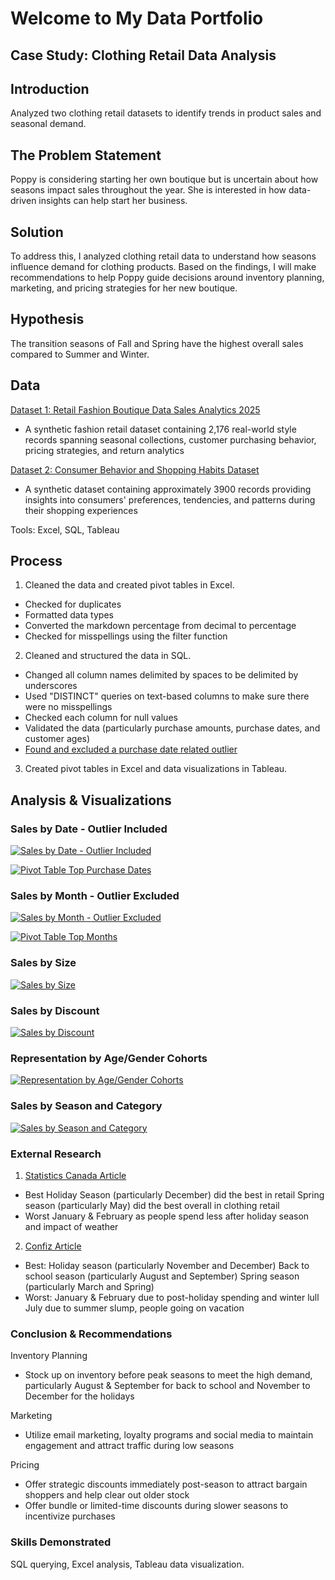 # Welcome to My Data Portfolio  

## Case Study: Clothing Retail Data Analysis

## Introduction
Analyzed two clothing retail datasets to identify trends in product sales and seasonal demand.

## The Problem Statement
Poppy is considering starting her own boutique but is uncertain about how seasons impact sales throughout the year. She is interested in how data-driven insights can help start her business.

## Solution
To address this, I analyzed clothing retail data to understand how seasons influence demand for clothing products. Based on the findings, I will make recommendations to help Poppy guide decisions around inventory planning, marketing, and pricing strategies for her new boutique.

## Hypothesis

The transition seasons of Fall and Spring have the highest overall sales compared to Summer and Winter.

## Data
[Dataset 1: Retail Fashion Boutique Data Sales Analytics 2025](fashion_boutique_dataset.xlsx)
- A synthetic fashion retail dataset containing 2,176 real-world style records spanning seasonal collections, customer purchasing behavior, pricing strategies, and return analytics

[Dataset 2: Consumer Behavior and Shopping Habits Dataset](shopping_behavior_updated_supplemental.xlsx)
- A synthetic dataset containing approximately 3900 records providing insights into consumers' preferences, tendencies, and patterns during their shopping experiences
   
Tools: Excel, SQL, Tableau

## Process
1. Cleaned the data and created pivot tables in Excel.
- Checked for duplicates
- Formatted data types
- Converted the markdown percentage from decimal to percentage
- Checked for misspellings using the filter function
  
2. Cleaned and structured the data in SQL.
- Changed all column names delimited by spaces to be delimited by underscores
- Used "DISTINCT" queries on text-based columns to make sure there were no misspellings
- Checked each column for null values
- Validated the data (particularly purchase amounts, purchase dates, and customer ages)
- <u>Found and excluded a purchase date related outlier</u>
  
3. Created pivot tables in Excel and data visualizations in Tableau.

## Analysis & Visualizations
### Sales by Date - Outlier Included
[![Sales by Date - Outlier Included](images/SalesbyDateOutlier.PNG)](images/SalesbyDateOutlier.PNG)

[![Pivot Table Top Purchase Dates](images/PTTopPurchaseDates.PNG)](images/PTTopPurchaseDates.PNG)


### Sales by Month - Outlier Excluded
[![Sales by Month - Outlier Excluded](images/SalesbyMonth.PNG)](images/SalesbyMonth.PNG)

[![Pivot Table Top Months](images/PTTopMonths.PNG)](images/PTTopMonths.PNG)


### Sales by Size
[![Sales by Size](images/SalesbySize.PNG)](images/SalesbySize.PNG)


### Sales by Discount
[![Sales by Discount](images/SalesbyDiscount.PNG)](images/SalesbyDiscount.PNG)


### Representation by Age/Gender Cohorts
[![Representation by Age/Gender Cohorts](images/RepbyAgeGenderCohorts.PNG)](images/RepbyAgeGenderCohorts.PNG)


### Sales by Season and Category
[![Sales by Season and Category](images/SalesbySeasonCategory.PNG)](images/SalesbySeasonCategory.PNG)

### External Research
1. [Statistics Canada Article](https://www.statcan.gc.ca/o1/en/plus/5241-its-second-most-wonderful-time-year-canadian-retailers)
- Best
Holiday Season (particularly December) did the best in retail
Spring season (particularly May) did the best overall in clothing retail
- Worst
January & February as people spend less after holiday season and impact of weather

2. [Confiz Article](https://www.confiz.com/blog/best-and-worst-months-for-retail-sales/)
- Best:
Holiday season (particularly November and December)
Back to school season (particularly August and September)
Spring season (particularly March and Spring)
- Worst:
January & February due to post-holiday spending and winter lull
July due to summer slump, people going on vacation

### Conclusion & Recommendations
Inventory Planning
- Stock up on inventory before peak seasons to meet the high demand, particularly August & September for back to school and November to December for the holidays

Marketing
- Utilize email marketing, loyalty programs and social media to maintain engagement and attract traffic during low seasons

Pricing
- Offer strategic discounts immediately post-season to attract bargain shoppers and help clear out older stock
- Offer bundle or limited-time discounts during slower seasons to incentivize purchases

### Skills Demonstrated
SQL querying, Excel analysis, Tableau data visualization.
